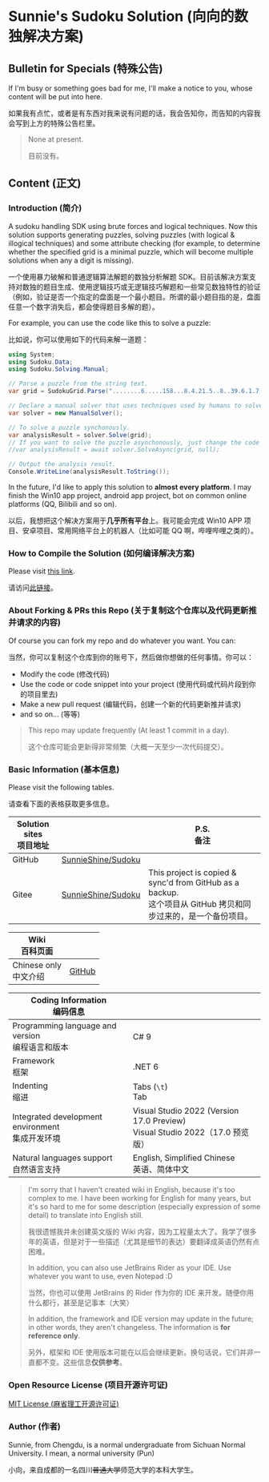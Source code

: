 # Sunnie's Sudoku Solution (向向的数独解决方案)

## Bulletin for Specials (特殊公告)

If I'm busy or something goes bad for me, I'll make a notice to you, whose content will be put into here.

如果我有点忙，或者是有东西对我来说有问题的话，我会告知你，而告知的内容我会写到上方的特殊公告栏里。

> None at present.
>
> 目前没有。

## Content (正文)

### Introduction (简介)

A sudoku handling SDK using brute forces and logical techniques. Now this solution supports generating puzzles, solving puzzles (with logical & illogical techniques) and some attribute checking (for example, to determine whether the specified grid is a minimal puzzle, which will become multiple solutions when any a digit is missing).

一个使用暴力破解和普通逻辑算法解题的数独分析解题 SDK。目前该解决方案支持对数独的题目生成、使用逻辑技巧或无逻辑技巧解题和一些常见数独特性的验证（例如，验证是否一个指定的盘面是一个最小题目。所谓的最小题目指的是，盘面任意一个数字消失后，都会使得题目多解的题）。

For example, you can use the code like this to solve a puzzle:

比如说，你可以使用如下的代码来解一道题：

```csharp
using System;
using Sudoku.Data;
using Sudoku.Solving.Manual;

// Parse a puzzle from the string text.
var grid = SudokuGrid.Parse("........6.....158...8.4.21.5..8..39.6.1.7.8.5.89..5..1.24.5.9...659.....9........");

// Declare a manual solver that uses techniques used by humans to solve a puzzle.
var solver = new ManualSolver();

// To solve a puzzle synchonously.
var analysisResult = solver.Solve(grid);
// If you want to solve the puzzle asynchonously, just change the code to:
//var analysisResult = await solver.SolveAsync(grid, null);

// Output the analysis result.
Console.WriteLine(analysisResult.ToString());
```

In the future, I'd like to apply this solution to **almost every platform**. I may finish the Win10 app project, android app project, bot on common online platforms (QQ, Bilibili and so on).

以后，我想把这个解决方案用于**几乎所有平台**上。我可能会完成 Win10 APP 项目、安卓项目、常用网络平台上的机器人（比如可能 QQ 啊，哔哩哔哩之类的）。

### How to Compile the Solution (如何编译解决方案)

Please visit [this link](https://sunnieshine.github.io/Sudoku/how-to/How-To-Compile-The-Solution).

请访问[此链接](https://sunnieshine.github.io/Sudoku/how-to/How-To-Compile-The-Solution)。

### About Forking & PRs this Repo (关于复制这个仓库以及代码更新推并请求的内容)

Of course you can fork my repo and do whatever you want. You can:

当然，你可以复制这个仓库到你的账号下，然后做你想做的任何事情。你可以：

* Modify the code (修改代码)
* Use the code or code snippet into your project (使用代码或代码片段到你的项目里去)
* Make a new pull request (编辑代码，创建一个新的代码更新推并请求)
* and so on... (等等)

> This repo may update frequently (At least 1 commit in a day).
>
> 这个仓库可能会更新得非常频繁（大概一天至少一次代码提交）。

### Basic Information (基本信息)

Please visit the following tables.

请查看下面的表格获取更多信息。

| Solution sites<br />项目地址 |                                                             | P.S.<br />备注                                               |
| ---------------------------- | ----------------------------------------------------------- | ------------------------------------------------------------ |
| GitHub                       | [SunnieShine/Sudoku](https://github.com/SunnieShine/Sudoku) |                                                              |
| Gitee                        | [SunnieShine/Sudoku](https://gitee.com/SunnieShine/Sudoku)  | This project is copied & sync'd from GitHub as a backup.<br />这个项目从 GitHub 拷贝和同步过来的，是一个备份项目。 |

| Wiki<br />百科页面         |                                                |
| -------------------------- | ---------------------------------------------- |
| Chinese only<br />中文介绍 | [GitHub](https://sunnieshine.github.io/Sudoku) |

| Coding Information<br />编码信息                     |                                                              |
| ---------------------------------------------------- | ------------------------------------------------------------ |
| Programming language and version<br />编程语言和版本 | C# 9                                                         |
| Framework<br />框架                                  | .NET 6                                                       |
| Indenting<br />缩进                                  | Tabs (`\t`)<br />Tab                                         |
| Integrated development environment<br />集成开发环境 | Visual Studio 2022 (Version 17.0 Preview)<br />Visual Studio 2022（17.0 预览版） |
| Natural languages support<br />自然语言支持          | English, Simplified Chinese<br />英语、简体中文              |

> I'm sorry that I haven't created wiki in English, because it's too complex to me. I have been working for English for many years, but it's so hard to me for some description (especially expression of some detail) to translate into English still.
>
> 我很遗憾我并未创建英文版的 Wiki 内容，因为工程量太大了。我学了很多年的英语，但是对于一些描述（尤其是细节的表达）要翻译成英语仍然有点困难。
>
> In addition, you can also use JetBrains Rider as your IDE. Use whatever you want to use, even Notepad :D
>
> 当然，你也可以使用 JetBrains 的 Rider 作为你的 IDE 来开发。随便你用什么都行，甚至是记事本（大笑）
>
> In addition, the framework and IDE version may update in the future; in other words, they aren't changeless. The information is **for reference only**.
>
> 另外，框架和 IDE 使用版本可能在以后会继续更新。换句话说，它们并非一直都不变。这些信息**仅供参考**。

### Open Resource License (项目开源许可证)

[MIT License (麻省理工开源许可证)](https://github.com/SunnieShine/Sudoku/blob/main/LICENSE)

### Author (作者)

Sunnie, from Chengdu, is a normal undergraduate from Sichuan Normal University. I mean, a normal university (Pun)

小向，来自成都的一名四川~~普通大学~~师范大学的本科大学生。

